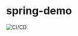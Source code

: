 # spring-demo

![CI/CD](https://github.com/org-sam/spring-demo/actions/workflows/main.yml/badge.svg)